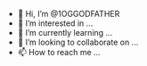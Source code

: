 - 👋 Hi, I’m @1OGGODFATHER
- 👀 I’m interested in ...
- 🌱 I’m currently learning ...
- 💞️ I’m looking to collaborate on ...
- 📫 How to reach me ...

<!---
1OGGODFATHER/1OGGODFATHER is a ✨ special ✨ repository because its `README.md` (this file) appears on your GitHub profile.
You can click the Preview link to take a look at your changes.
--->
